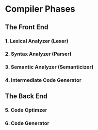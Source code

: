 # Compiler Phases
## The Front End
### 1. Lexical Analyzer (Lexer)
### 2. Syntax Analyzer (Parser)
### 3. Semantic Analyzer (Semanticizer)
### 4. Intermediate Code Generator
## The Back End
### 5. Code Optimzer
### 6. Code Generator

[//]: # (In the case that I forget why I'm making this, just remember:)
[//]: #  (- spreadsheets are not really for learning bc UI doesn't help, and same reason as calculators.)
[//]: #  (- general purpose programming languages are limited in syntax, and same reason as calculators.)
[//]: #  (- calculators are semi-impractical for exact values and proofs.)
[//]: #  (- wolframalpha/mathway isn't free and not multi-line.)

